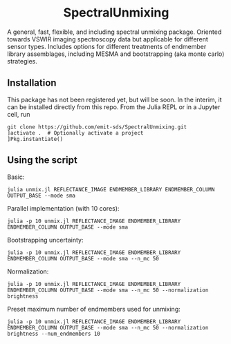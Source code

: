 <h1 align="center">
SpectralUnmixing
</h1>
A general, fast, flexible, and including spectral unmixing package.  Oriented towards VSWIR imaging spectroscopy data but applicable for different sensor types.  Includes options for different treatments of endmember library assemblages, including MESMA and bootstrapping (aka monte carlo) strategies.

## Installation
This package has not been registered yet, but will be soon.  In the interim, it can be installed directly from this repo. From the Julia REPL or in a Jupyter cell, run

```
git clone https://github.com/emit-sds/SpectralUnmixing.git 
]activate .  # Optionally activate a project
]Pkg.instantiate()
```

## Using the script
Basic:

```
julia unmix.jl REFLECTANCE_IMAGE ENDMEMBER_LIBRARY ENDMEMBER_COLUMN OUTPUT_BASE --mode sma 
```


Parallel implementation (with 10 cores):

```
julia -p 10 unmix.jl REFLECTANCE_IMAGE ENDMEMBER_LIBRARY ENDMEMBER_COLUMN OUTPUT_BASE --mode sma 
```

Bootstrapping uncertainty:

```
julia -p 10 unmix.jl REFLECTANCE_IMAGE ENDMEMBER_LIBRARY ENDMEMBER_COLUMN OUTPUT_BASE --mode sma --n_mc 50
```

Normalization:

```
julia -p 10 unmix.jl REFLECTANCE_IMAGE ENDMEMBER_LIBRARY ENDMEMBER_COLUMN OUTPUT_BASE --mode sma --n_mc 50 --normalization brightness
```

Preset maximum number of endmembers used for unmixing:

```
julia -p 10 unmix.jl REFLECTANCE_IMAGE ENDMEMBER_LIBRARY ENDMEMBER_COLUMN OUTPUT_BASE --mode sma --n_mc 50 --normalization brightness --num_endmembers 10
```

